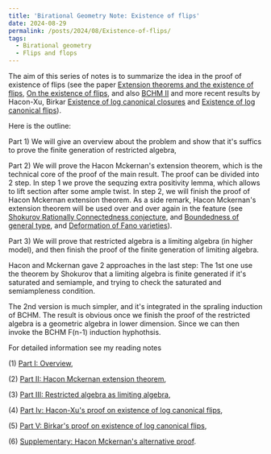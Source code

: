 ```yaml
---
title: 'Birational Geometry Note: Existence of flips'
date: 2024-08-29
permalink: /posts/2024/08/Existence-of-flips/
tags:
  - Birational geometry
  - Flips and flops
---
```


The aim of this series of notes is to summarize the idea in the proof of existence of flips (see the paper [Extension theorems and the existence of flips](https://academic.oup.com/book/6326/chapter-abstract/150033223?redirectedFrom=fulltext), [On the existence of flips](https://arxiv.org/abs/math/0507597), and also [BCHM II](https://mathscinet.ams.org/mathscinet/article?mr=2601040) and more recent results by Hacon-Xu, Birkar [Existence of log canonical closures](https://link.springer.com/article/10.1007/s00222-012-0409-0) and [Existence of log canonical flips](https://mathscinet.ams.org/mathscinet/article?mr=2929730)). 

Here is the outline: 

Part 1) We will give an overview about the problem and show that it's suffics to prove the finite generation of restricted algebra,

Part 2) We will prove the Hacon Mckernan's extension theorem, which is the technical core of the proof of the main result. The proof can be divided into 2 step. In step 1 we prove the sequzing extra positivity lemma, which allows to lift section after some ample twist. In step 2, we will finish the proof of Hacon Mckernan extension theorem. As a side remark, Hacon Mckernan's extension theorem will be used over and over again in the feature (see [Shokurov Rationally Connectedness conjecture](https://yilimath.github.io/posts/2024/08/Shokurov-Rationally-Connectedness/), and [Boundedness of general type](https://yilimath.github.io/posts/2024/08/Boundedness-general-type/), and [Deformation of Fano varieties](https://yilimath.github.io/posts/2024/08/Deformation-Fano/)).

Part 3) We will prove that restricted algebra is a limiting algebra (in higher model), and then finish the proof of the finite generation of limiting algebra. 

Hacon and Mckernan gave 2 approaches in the last step: The 1st one use the theorem by Shokurov that a limiting algebra is finite generated if it's saturated and semiample, and trying to check the saturated and semiampleness condition. 

The 2nd version is much simpler, and it's integrated in the spraling induction of BCHM. The result is obvious once we finish the proof of the restricted algebra is a geometric algebra in lower dimension. Since we can then invoke the BCHM F(n-1) induction hyphothsis.


For detailed information see my reading notes

(1) [Part I: Overview](https://yilimath.github.io/files/BCHM/ExistenceFlip.pdf),

(2) [Part II: Hacon Mckernan extension theorem](https://yilimath.github.io/files/BCHM/HaconMckernanExtension.pdf),

(3) [Part III: Restricted algebra as limiting algebra](https://yilimath.github.io/files/BCHM/RestrictedAlgebra.pdf),

(4) [Part Iv: Hacon-Xu's proof on existence of log canonical flips](https://yilimath.github.io/files/BCHM/ExistenceLCFlip1.pdf),

(5) [Part V: Birkar's proof on existence of log canonical flips](https://yilimath.github.io/files/BCHM/ExistenceLCFlip2.pdf),

(6) [Supplementary: Hacon Mckernan's alternative proof](https://yilimath.github.io/files/BCHM/ExistenceFlip2.pdf).


